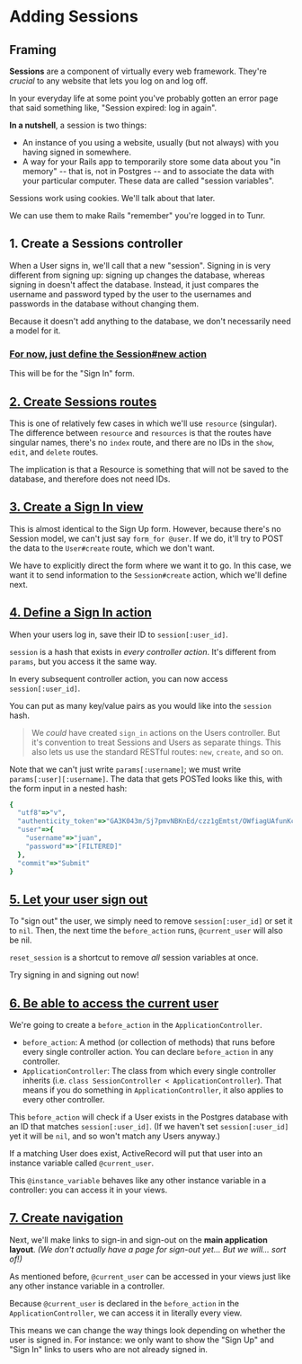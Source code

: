# Adding Sessions

## Framing

**Sessions** are a component of virtually every web framework. They're *crucial* to any website that lets you log on and log off.

In your everyday life at some point you've probably gotten an error page that said something like, "Session expired: log in again".

**In a nutshell**, a session is two things:
- An instance of you using a website, usually (but not always) with you having signed in somewhere.
- A way for your Rails app to temporarily store some data about you "in memory" -- that is, not in Postgres -- and to associate the data with your particular computer. These data are called "session variables".

Sessions work using cookies. We'll talk about that later.

We can use them to make Rails "remember" you're logged in to Tunr.

## 1. Create a Sessions controller

When a User signs in, we'll call that a new "session". Signing in is very different from signing up: signing up changes the database, whereas signing in doesn't affect the database. Instead, it just compares the username and password typed by the user to the usernames and passwords in the database without changing them.

Because it doesn't add anything to the database, we don't necessarily need a model for it.

### [For now, just define the Session#new action](https://github.com/ga-wdi-exercises/tunr_rails_users/pull/3/files#diff-d5241d488259f32ecbe2f636133e5ddaR3)

This will be for the "Sign In" form.

## [2. Create Sessions routes](https://github.com/ga-wdi-exercises/tunr_rails_users/pull/3/files#diff-21497849d8f00507c9c8dcaf6288b136R9)

This is one of relatively few cases in which we'll use `resource` (singular). The difference between `resource` and `resources` is that the routes have singular names, there's no `index` route, and there are no IDs in the `show`, `edit`, and `delete` routes.

The implication is that a Resource is something that will not be saved to the database, and therefore does not need IDs.

## [3. Create a Sign In view](https://github.com/ga-wdi-exercises/tunr_rails_users/pull/3/files#diff-1587463304d0ae5fa6135099203b6df9R1)

This is almost identical to the Sign Up form. However, because there's no Session model, we can't just say `form_for @user`. If we do, it'll try to POST the data to the `User#create` route, which we don't want.

We have to explicitly direct the form where we want it to go. In this case, we want it to send information to the `Session#create` action, which we'll define next.

## [4. Define a Sign In action](https://github.com/ga-wdi-exercises/tunr_rails_users/pull/3/files#diff-d5241d488259f32ecbe2f636133e5ddaR7)

When your users log in, save their ID to `session[:user_id]`.

`session` is a hash that exists in *every controller action*. It's different from `params`, but you access it the same way.

In every subsequent controller action, you can now access `session[:user_id]`.

You can put as many key/value pairs as you would like into the `session` hash.

> We *could* have created `sign_in` actions on the Users controller. But it's convention to treat Sessions and Users as separate things. This also lets us use the standard RESTful routes: `new`, `create`, and so on.

Note that we can't just write `params[:username]`; we must write `params[:user][:username]`. The data that gets POSTed looks like this, with the form input in a nested hash:

```rb
{
  "utf8"=>"v",
  "authenticity_token"=>"GA3K043m/Sj7pmvNBKnEd/czz1gEmtst/OWfiagUAfunKcgznFkGLp22e2mwsA5xVlOlvEUxQOhtKucSX1Z8bg==",
  "user"=>{
    "username"=>"juan",
    "password"=>"[FILTERED]"
  },
  "commit"=>"Submit"
}
```

## [5. Let your user sign out](https://github.com/ga-wdi-exercises/tunr_rails_users/pull/3/files#diff-d5241d488259f32ecbe2f636133e5ddaR25)

To "sign out" the user, we simply need to remove `session[:user_id]` or set it to `nil`. Then, the next time the `before_action` runs, `@current_user` will also be nil.

`reset_session` is a shortcut to remove *all* session variables at once.

Try signing in and signing out now!

## [6. Be able to access the current user](https://github.com/ga-wdi-exercises/tunr_rails_users/pull/3/files#diff-55c5b7aecfb519d0e4880eaf2788eb6eR5)

We're going to create a `before_action` in the `ApplicationController`.

- `before_action`: A method (or collection of methods) that runs before every single controller action. You can declare `before_action` in any controller.
- `ApplicationController`: The class from which every single controller inherits (i.e. `class SessionController < ApplicationController`). That means if you do something in `ApplicationController`, it also applies to every other controller.

This `before_action` will check if a User exists in the Postgres database with an ID that matches `session[:user_id]`. (If we haven't set `session[:user_id]` yet it will be `nil`, and so won't match any Users anyway.)

If a matching User does exist, ActiveRecord will put that user into an instance variable called `@current_user`.

This `@instance_variable` behaves like any other instance variable in a controller: you can access it in your views.

## [7. Create navigation](https://github.com/ga-wdi-exercises/tunr_rails_users/pull/3/files#diff-9599427925097c3c66f26ac1e0de5cadR11)

Next, we'll make links to sign-in and sign-out on the **main application layout**. *(We don't actually have a page for sign-out yet... But we will... sort of!)*

As mentioned before, `@current_user` can be accessed in your views just like any other instance variable in a controller.

Because `@current_user` is declared in the `before_action` in the `ApplicationController`, we can access it in literally every view.

This means we can change the way things look depending on whether the user is signed in. For instance: we only want to show the "Sign Up" and "Sign In" links to users who are not already signed in.
